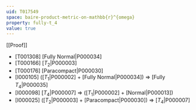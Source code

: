 ```yaml
---
uid: T017549
space: baire-product-metric-on-mathbb{r}^{omega}
property: fully-t_4
value: true
---
```

[[Proof]]

* [T001308] [Fully Normal|P000034]
* [T000166] [$T_2$|P000003]
* [T000176] [Paracompact|P000030]
* [I000105] ([$T_1$|P000002] + [Fully Normal|P000034]) => [Fully $T_4$|P000035]
* [I000098] [$T_4$|P000007] => ([$T_1$|P000002] + [Normal|P000013])
* [I000025] ([$T_2$|P000003] + [Paracompact|P000030]) => [$T_4$|P000007]

